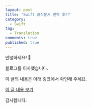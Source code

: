 ```yaml
---
layout: post
title: "Swift 공식문서 번역 후기"
category: 
  - Swift
tag:
  - Translation
comments: true
published: true
---
```


안녕하세요! 👋

블로그를 이사했습니다.

이 글의 내용은 아래 링크에서 확인해 주세요.

[이 글 내용 보기](https://gitminam.com/blog/ios/swift/swift-translation/)

감사합니다.